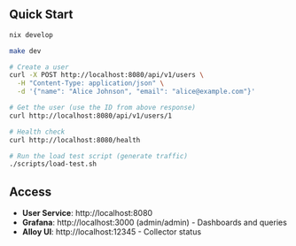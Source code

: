 ## Quick Start

```bash
nix develop

make dev

# Create a user
curl -X POST http://localhost:8080/api/v1/users \
  -H "Content-Type: application/json" \
  -d '{"name": "Alice Johnson", "email": "alice@example.com"}'

# Get the user (use the ID from above response)
curl http://localhost:8080/api/v1/users/1

# Health check
curl http://localhost:8080/health

# Run the load test script (generate traffic)
./scripts/load-test.sh
```

## Access

- **User Service**: http://localhost:8080
- **Grafana**: http://localhost:3000 (admin/admin) - Dashboards and queries
- **Alloy UI**: http://localhost:12345 - Collector status
